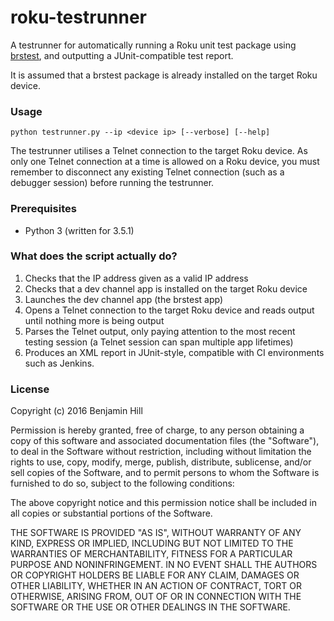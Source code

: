 # roku-testrunner
A testrunner for automatically running a Roku unit test package using
[brstest](https://github.com/MarkRoddy/brstest), and outputting a JUnit-compatible test report.

It is assumed that a brstest package is already installed on the target Roku device.

### Usage
`python testrunner.py --ip <device ip> [--verbose] [--help]`

The testrunner utilises a Telnet connection to the target Roku device. As only one Telnet connection at a time is
allowed on a Roku device, you must remember to disconnect any existing Telnet connection (such as a debugger session)
before running the testrunner.

### Prerequisites
* Python 3 (written for 3.5.1)

### What does the script actually do?
1. Checks that the IP address given as a valid IP address
2. Checks that a dev channel app is installed on the target Roku device
3. Launches the dev channel app (the brstest app)
4. Opens a Telnet connection to the target Roku device and reads output until nothing more is being output
5. Parses the Telnet output, only paying attention to the most recent testing session (a Telnet session can span
multiple app lifetimes)
6. Produces an XML report in JUnit-style, compatible with CI environments such as Jenkins.

### License
Copyright (c) 2016 Benjamin Hill

Permission is hereby granted, free of charge, to any person obtaining a copy of this software and associated
documentation files (the "Software"), to deal in the Software without restriction, including without limitation the
rights to use, copy, modify, merge, publish, distribute, sublicense, and/or sell copies of the Software, and to permit
persons to whom the Software is furnished to do so, subject to the following conditions:

The above copyright notice and this permission notice shall be included in all copies or substantial portions of the
Software.

THE SOFTWARE IS PROVIDED "AS IS", WITHOUT WARRANTY OF ANY KIND, EXPRESS OR IMPLIED, INCLUDING BUT NOT LIMITED TO THE
WARRANTIES OF MERCHANTABILITY, FITNESS FOR A PARTICULAR PURPOSE AND NONINFRINGEMENT. IN NO EVENT SHALL THE AUTHORS OR
COPYRIGHT HOLDERS BE LIABLE FOR ANY CLAIM, DAMAGES OR OTHER LIABILITY, WHETHER IN AN ACTION OF CONTRACT, TORT OR
OTHERWISE, ARISING FROM, OUT OF OR IN CONNECTION WITH THE SOFTWARE OR THE USE OR OTHER DEALINGS IN THE SOFTWARE.